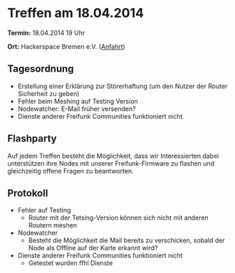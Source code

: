 # Treffen am 18.04.2014

**Termin:** 18.04.2014 19 Uhr 

**Ort:** Hackerspace Bremen e.V. ([Anfahrt](https://www.hackerspace-bremen.de/anfahrt/))

## Tagesordnung

* Erstellung einer Erklärung zur Störerhaftung (um den Nutzer der Router Sicherheit zu geben)
* Fehler beim Meshing auf Testing Version
* Nodewatcher: E-Mail früher versenden? 
* Dienste anderer Freifunk Communities funktioniert nicht


## Flashparty 
Auf jedem Treffen besteht die Möglichkeit, dass wir Interessierten dabei unterstützen ihre Nodes mit unserer Freifunk-Firmware zu flashen und gleichzeitig offene Fragen zu beantworten.

## Protokoll

* Fehler auf Testing
  * Router mit der Tetsing-Version können sich nicht mit anderen Routern meshen
* Nodewatcher
  * Besteht die Möglichkeit die Mail bereits zu verschicken, sobald der Node als Offline auf der Karte erkannt wird?
* Dienste anderer Freifunk Communities funktioniert nicht
  * Getestet wurden ffhl Dienste